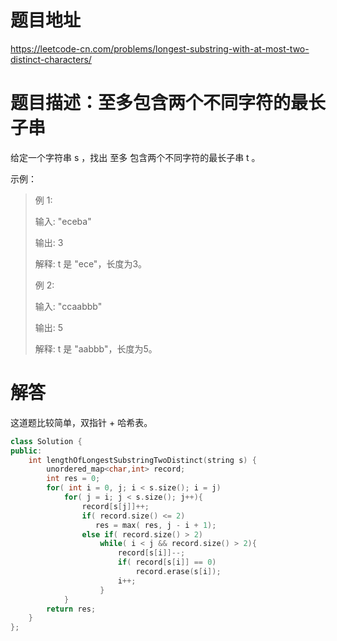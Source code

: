# 题目地址

https://leetcode-cn.com/problems/longest-substring-with-at-most-two-distinct-characters/

# 题目描述：至多包含两个不同字符的最长子串
给定一个字符串 s ，找出 至多 包含两个不同字符的最长子串 t 。

示例：
>例 1:
>
>输入: "eceba"
>
>输出: 3
>
>解释: t 是 "ece"，长度为3。
>
>例 2:
>
>输入: "ccaabbb"
>
>输出: 5
>
>解释: t 是 "aabbb"，长度为5。

# 解答
这道题比较简单，双指针 + 哈希表。

```cpp
class Solution {
public:
    int lengthOfLongestSubstringTwoDistinct(string s) {
        unordered_map<char,int> record;
        int res = 0;
        for( int i = 0, j; i < s.size(); i = j)
            for( j = i; j < s.size(); j++){
                record[s[j]]++;
                if( record.size() <= 2)
                   res = max( res, j - i + 1);
                else if( record.size() > 2)
                    while( i < j && record.size() > 2){
                        record[s[i]]--;
                        if( record[s[i]] == 0)
                            record.erase(s[i]);
                        i++;
                    }
            }
        return res;
    }
};
```
